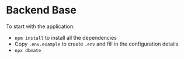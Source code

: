 # Backend Base 
To start with the application: 
 - `npm install` to install all the dependencies
 - Copy `.env.example` to create `.env` and fill in the configuration details
 - `npx dbmate`
